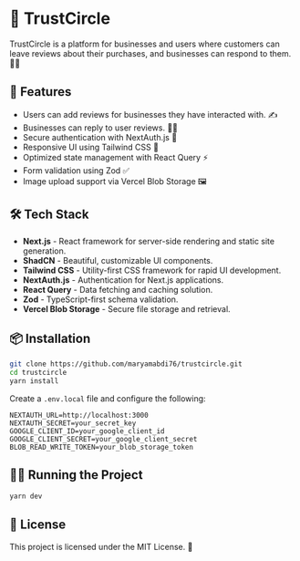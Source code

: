 # 🌟 TrustCircle

TrustCircle is a platform for businesses and users where customers can leave reviews about their purchases, and businesses can respond to them. 🏪💬

## 🚀 Features
- Users can add reviews for businesses they have interacted with. ✍️
- Businesses can reply to user reviews. 🏢💬
- Secure authentication with NextAuth.js 🔐
- Responsive UI using Tailwind CSS 🎨
- Optimized state management with React Query ⚡
- Form validation using Zod ✅
- Image upload support via Vercel Blob Storage 🖼️

## 🛠️ Tech Stack
- **Next.js** - React framework for server-side rendering and static site generation.
- **ShadCN** - Beautiful, customizable UI components.
- **Tailwind CSS** - Utility-first CSS framework for rapid UI development.
- **NextAuth.js** - Authentication for Next.js applications.
- **React Query** - Data fetching and caching solution.
- **Zod** - TypeScript-first schema validation.
- **Vercel Blob Storage** - Secure file storage and retrieval.

## 📦 Installation
```bash
git clone https://github.com/maryamabdi76/trustcircle.git
cd trustcircle
yarn install
```
Create a `.env.local` file and configure the following:
```env
NEXTAUTH_URL=http://localhost:3000
NEXTAUTH_SECRET=your_secret_key
GOOGLE_CLIENT_ID=your_google_client_id
GOOGLE_CLIENT_SECRET=your_google_client_secret
BLOB_READ_WRITE_TOKEN=your_blob_storage_token
```

## 🏃‍♂️ Running the Project
```bash
yarn dev
```

## 📜 License
This project is licensed under the MIT License. 📝

